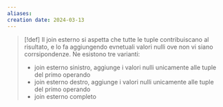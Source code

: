 ```yaml
---
aliases: 
creation date: 2024-03-13
---
```


>[!def]
>Il join esterno si aspetta che tutte le tuple contribuiscano al risultato, e lo fa aggiungendo evnetuali valori nulli ove non vi siano corrsipondenze. Ne esistono tre varianti:
>- join esterno sinistro, aggiunge i valori nulli unicamente alle tuple del primo operando
>- join esterno destro, aggiunge i valori nulli unicamente alle tuple del primo operando
>- join esterno completo
>  
